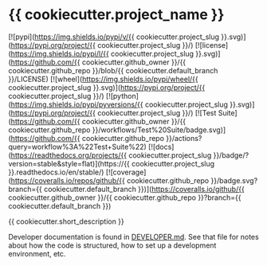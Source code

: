 # {{ cookiecutter.project_name }}

[![pypi](https://img.shields.io/pypi/v/{{ cookiecutter.project_slug }}.svg)](https://pypi.org/project/{{ cookiecutter.project_slug }}/)
[![license](https://img.shields.io/pypi/l/{{ cookiecutter.project_slug }}.svg)](https://github.com/{{ cookiecutter.github_owner }}/{{ cookiecutter.github_repo }}/blob/{{ cookiecutter.default_branch }}/LICENSE)
[![wheel](https://img.shields.io/pypi/wheel/{{ cookiecutter.project_slug }}.svg)](https://pypi.org/project/{{ cookiecutter.project_slug }}/)
[![python](https://img.shields.io/pypi/pyversions/{{ cookiecutter.project_slug }}.svg)](https://pypi.org/project/{{ cookiecutter.project_slug }}/)
[![Test Suite](https://github.com/{{ cookiecutter.github_owner }}/{{ cookiecutter.github_repo }}/workflows/Test%20Suite/badge.svg)](https://github.com/{{ cookiecutter.github_repo }}/actions?query=workflow%3A%22Test+Suite%22)
[![docs](https://readthedocs.org/projects/{{ cookiecutter.project_slug }}/badge/?version=stable&style=flat)](https://{{ cookiecutter.project_slug }}.readthedocs.io/en/stable/)
[![coverage](https://coveralls.io/repos/github/{{ cookiecutter.github_repo }}/badge.svg?branch={{ cookiecutter.default_branch }})](https://coveralls.io/github/{{ cookiecutter.github_owner }}/{{ cookiecutter.github_repo }}?branch={{ cookiecutter.default_branch }})

{{ cookiecutter.short_description }}

Developer documentation is found in [DEVELOPER.md](DEVELOPER.md).  See that file for notes about how the code is structured, how to set up a development environment, etc.
